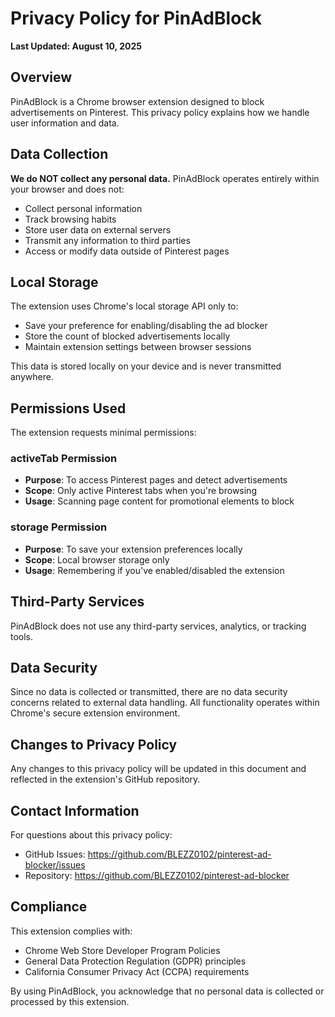 # Privacy Policy for PinAdBlock

**Last Updated: August 10, 2025**

## Overview
PinAdBlock is a Chrome browser extension designed to block advertisements on Pinterest. This privacy policy explains how we handle user information and data.

## Data Collection
**We do NOT collect any personal data.** PinAdBlock operates entirely within your browser and does not:
- Collect personal information
- Track browsing habits
- Store user data on external servers
- Transmit any information to third parties
- Access or modify data outside of Pinterest pages

## Local Storage
The extension uses Chrome's local storage API only to:
- Save your preference for enabling/disabling the ad blocker
- Store the count of blocked advertisements locally
- Maintain extension settings between browser sessions

This data is stored locally on your device and is never transmitted anywhere.

## Permissions Used
The extension requests minimal permissions:

### activeTab Permission
- **Purpose**: To access Pinterest pages and detect advertisements
- **Scope**: Only active Pinterest tabs when you're browsing
- **Usage**: Scanning page content for promotional elements to block

### storage Permission
- **Purpose**: To save your extension preferences locally
- **Scope**: Local browser storage only
- **Usage**: Remembering if you've enabled/disabled the extension

## Third-Party Services
PinAdBlock does not use any third-party services, analytics, or tracking tools.

## Data Security
Since no data is collected or transmitted, there are no data security concerns related to external data handling. All functionality operates within Chrome's secure extension environment.

## Changes to Privacy Policy
Any changes to this privacy policy will be updated in this document and reflected in the extension's GitHub repository.

## Contact Information
For questions about this privacy policy:
- GitHub Issues: https://github.com/BLEZZ0102/pinterest-ad-blocker/issues
- Repository: https://github.com/BLEZZ0102/pinterest-ad-blocker

## Compliance
This extension complies with:
- Chrome Web Store Developer Program Policies
- General Data Protection Regulation (GDPR) principles
- California Consumer Privacy Act (CCPA) requirements

By using PinAdBlock, you acknowledge that no personal data is collected or processed by this extension.
